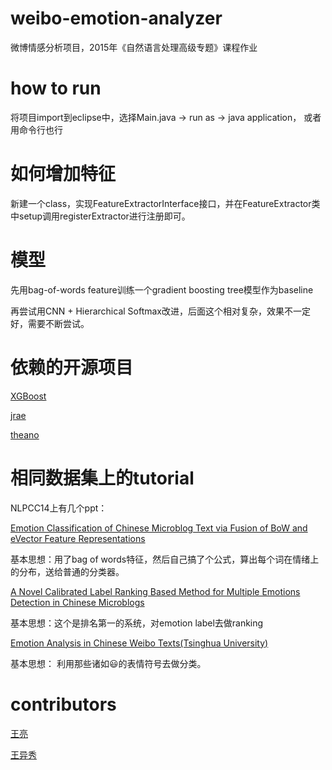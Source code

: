 # weibo-emotion-analyzer

微博情感分析项目，2015年《自然语言处理高级专题》课程作业

# how to run

将项目import到eclipse中，选择Main.java -> run as -> java application， 或者用命令行也行    

# 如何增加特征

新建一个class，实现FeatureExtractorInterface接口，并在FeatureExtractor类中setup调用registerExtractor进行注册即可。

# 模型

先用bag-of-words feature训练一个gradient boosting tree模型作为baseline

再尝试用CNN + Hierarchical Softmax改进，后面这个相对复杂，效果不一定好，需要不断尝试。

# 依赖的开源项目

[XGBoost](https://github.com/dmlc/xgboost)

[jrae](https://github.com/sancha/jrae)

[theano](https://github.com/Theano/Theano)

# 相同数据集上的tutorial

NLPCC14上有几个ppt：

[Emotion Classification of Chinese Microblog Text via Fusion of BoW and eVector Feature Representations](http://tcci.ccf.org.cn/conference/2014/ppts/nlpcc/ppt192.pdf)

基本思想：用了bag of words特征，然后自己搞了个公式，算出每个词在情绪上的分布，送给普通的分类器。

[A Novel Calibrated Label Ranking Based Method for Multiple Emotions Detection in Chinese Microblogs](http://tcci.ccf.org.cn/conference/2014/ppts/nlpcc/ppt200.pdf)

基本思想：这个是排名第一的系统，对emotion label去做ranking

[ Emotion Analysis in Chinese Weibo Texts(Tsinghua University)](http://tcci.ccf.org.cn/conference/2014/ppts/nlpcc/ppttmp02.pdf)

基本思想： 利用那些诸如😃的表情符号去做分类。

# contributors

[王亮](weibo.com/intfloat)

[王异秀]()
